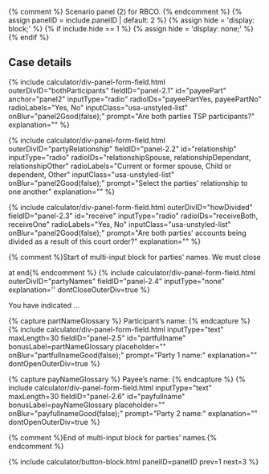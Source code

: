 {% comment %}
Scenario panel (2) for RBCO.
{% endcomment %}
{% assign panelID = include.panelID | default: 2 %}
{% assign hide = 'display: block;' %}
{% if include.hide == 1 %} {% assign hide = 'display: none;' %} {% endif %}

<section id="panel-{{ panelID }}" class="calculator-panel" style="{{ hide }}"  markdown="1">

<h2>Case details</h2>

{% include calculator/div-panel-form-field.html outerDivID="bothParticipants"
  fieldID="panel-2.1" id="payeePart"  anchor="panel2"
  inputType="radio" radioIDs="payeePartYes, payeePartNo" radioLabels="Yes, No"
  inputClass="usa-unstyled-list"   onBlur="panel2Good(false);"
  prompt="Are both parties TSP participants?"
  explanation=""
%}

{% include calculator/div-panel-form-field.html  outerDivID="partyRelationship"
  fieldID="panel-2.2" id="relationship"
  inputType="radio" radioIDs="relationshipSpouse, relationshipDependant, relationshipOther"
  radioLabels="Current or former spouse, Child or dependent, Other"
  inputClass="usa-unstyled-list"   onBlur="panel2Good(false);"
  prompt="Select the parties' relationship to one another"
  explanation=""
%}

{% include calculator/div-panel-form-field.html  outerDivID="howDivided"
  fieldID="panel-2.3" id="receive"
  inputType="radio" radioIDs="receiveBoth, receiveOne" radioLabels="Yes, No"
  inputClass="usa-unstyled-list"   onBlur="panel2Good(false);"
  prompt="Are both parties' accounts being divided as a result of this court order?"
  explanation=""
%}

{% comment %}Start of multi-input block for parties' names.  We must close <div> at end{% endcomment %}
{% include calculator/div-panel-form-field.html outerDivID="partyNames"
  fieldID="panel-2.4" inputType="none" explanation=''  dontCloseOuterDiv=true
%}
<p id="namesInstruction">You have indicated ...</p>
{% capture partNameGlossary %}
<label id="partfullname-glabel" class="usa-input-error-label" for="partfullname"><span data-term="participant" class="js-glossary-toggle term term-end" title="Click to define" tabindex="0">Participant’s name</span>:</label>
{% endcapture %}
{% include calculator/div-panel-form-field.html  inputType="text" maxLength=30
  fieldID="panel-2.5" id="partfullname" bonusLabel=partNameGlossary
  placeholder="" onBlur="partfullnameGood(false);"
  prompt="Party 1 name:" explanation=""  dontOpenOuterDiv=true
%}

{% capture payNameGlossary %}
<label id="payfullname-glabel" class="usa-input-error-label" for="payfullname"><span data-term="payee" class="js-glossary-toggle term term-end" title="Click to define" tabindex="0">Payee’s name</span>:</label>
{% endcapture %}
{% include calculator/div-panel-form-field.html inputType="text" maxLength=30
  fieldID="panel-2.6" id="payfullname" bonusLabel=payNameGlossary
  placeholder="" onBlur="payfullnameGood(false);"
  prompt="Party 2 name:" explanation=""  dontOpenOuterDiv=true
%}
</div>{% comment %}End of multi-input block for parties' names.{% endcomment %}


{% include calculator/button-block.html panelID=panelID prev=1 next=3 %}

</section>
